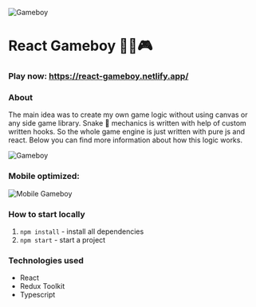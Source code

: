 
![Gameboy](https://i.imgur.com/NVd0JE7.png)


# React Gameboy 🐍🍎🎮

### Play now: https://react-gameboy.netlify.app/

### About
The main idea was to create my own game logic without using canvas or any side game library. Snake 🐍 mechanics is written with help of custom written hooks. So the whole game engine is just written with pure js and react. Below you can find more information about how this logic works.

![Gameboy](https://i.imgur.com/hc96tls.gif)

### Mobile optimized:
![Mobile Gameboy](https://i.imgur.com/wowXW6C.gif)

### How to start locally

1.  `npm install` - install all dependencies
2.  `npm start` - start a project

### Technologies used
- React
- Redux Toolkit
- Typescript
